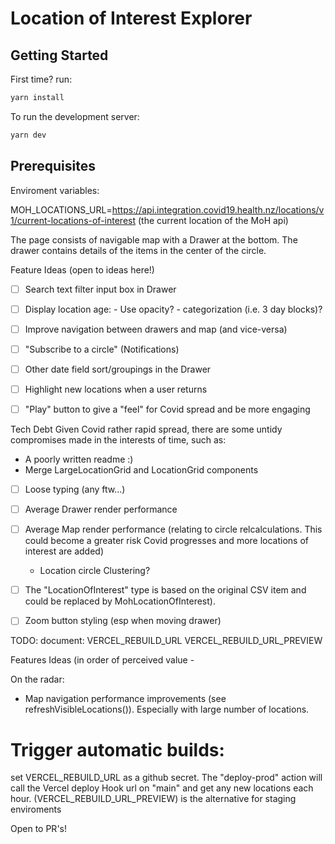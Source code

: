 # Location of Interest Explorer


## Getting Started

First time? 
run:
```bash
yarn install
```

To run the development server:
```bash
yarn dev
```

## Prerequisites

Enviroment variables:

MOH_LOCATIONS_URL=https://api.integration.covid19.health.nz/locations/v1/current-locations-of-interest
(the current location of the MoH api)

The page consists of navigable map with a Drawer at the bottom.
The drawer contains details of the items in the center of the circle.

Feature Ideas (open to ideas here!)
- [ ] Search text filter input box in Drawer
- [ ] Display location age:
      - Use opacity?
      - categorization (i.e. 3 day blocks)?
- [ ] Improve navigation between drawers and map (and vice-versa)
- [ ] "Subscribe to a circle" (Notifications)
- [ ]  Other date field sort/groupings in the Drawer
- [ ]  Highlight new locations when a user returns
- [ ]  "Play" button to give a "feel" for Covid spread and be more engaging


Tech Debt
Given Covid rather rapid spread, there are some untidy compromises made in the interests of time, such as: 

- A poorly written readme :)
- Merge LargeLocationGrid and LocationGrid components

- [ ] Loose typing (any ftw...)
- [ ] Average Drawer render performance
- [ ] Average Map render performance
     (relating to circle relcalculations. This could become a greater risk Covid progresses and more locations of interest are added)
    - Location circle Clustering?
- [ ] The "LocationOfInterest" type is based on the original CSV item and could be replaced by MohLocationOfInterest). 
- [ ] Zoom button styling (esp when moving drawer)


TODO: document:
  VERCEL_REBUILD_URL
  VERCEL_REBUILD_URL_PREVIEW



Features Ideas (in order of perceived value - 


On the radar:
- Map navigation performance improvements (see refreshVisibleLocations()). Especially with large number of locations.




# Trigger automatic builds:
set VERCEL_REBUILD_URL as a github secret. The "deploy-prod" action will call the Vercel deploy Hook url on "main" and get any new locations each hour.
(VERCEL_REBUILD_URL_PREVIEW) is the alternative for staging enviroments

Open to PR's!